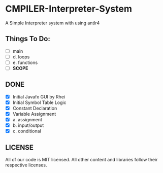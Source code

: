 # CMPILER-Interpreter-System

A Simple Interpreter system with using antlr4

Things To Do:
-----

 - [ ] main
 - [ ] 	d. loops
 - [ ] 	e. functions
 - [ ] **SCOPE**

DONE
-----

 - [x] Initial Javafx GUI by Rhei
 - [x] Initial Symbol Table Logic
 - [x] Constant Declaration
 - [x] Variable Assignment
 - [x] a. assignment
 - [x] b. input/output
 - [x] c. conditional
  
 LICENSE
-----

All of our code is MIT licensed. All other content and libraries follow their respective licenses.